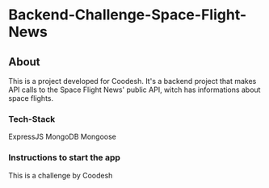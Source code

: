 # Backend-Challenge-Space-Flight-News

## About
This is a project developed for Coodesh. It's a backend project that makes API calls to the Space Flight News' public API, witch has informations about space flights.

### Tech-Stack

ExpressJS
MongoDB
Mongoose

### Instructions to start the app


This is a challenge by Coodesh
